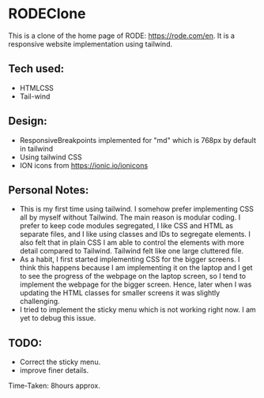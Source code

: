 # RODEClone

This is a clone of the home page of RODE: https://rode.com/en. It is a responsive website implementation using tailwind.


## Tech used:
- HTMLCSS
- Tail-wind

## Design:
- ResponsiveBreakpoints implemented for "md" which is 768px by default in tailwind
- Using tailwind CSS
- ION icons from https://ionic.io/ionicons


## Personal Notes:
- This is my first time using tailwind. I somehow prefer implementing CSS all by myself without Tailwind. The main reason is modular coding. I prefer to keep code modules segregated, I like CSS and HTML as separate files, and I like using classes and IDs to segregate elements. I also felt that in plain CSS I am able to control the elements with more detail compared to Tailwind. Tailwind felt like one large cluttered file. 
- As a habit, I first started implementing CSS for the bigger screens. I think this happens because I am implementing it on the laptop and I get to see the progress of the webpage on the laptop screen, so I tend to implement the webpage for the bigger screen. Hence, later when I was updating the HTML classes for smaller screens it was slightly challenging.
- I tried to implement the sticky menu which is not working right now. I am yet to debug this issue.

## TODO:
- Correct the sticky menu.
- improve finer details.

Time-Taken:
8hours approx.
